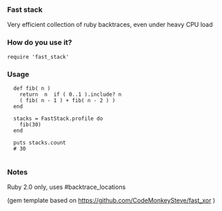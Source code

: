 ### Fast stack

Very efficient collection of ruby backtraces, even under heavy CPU load

### How do you use it?

    require 'fast_stack'

### Usage


```
  def fib( n )
    return  n  if ( 0..1 ).include? n
    ( fib( n - 1 ) + fib( n - 2 ) )
  end

  stacks = FastStack.profile do
    fib(30)
  end
  
  puts stacks.count
  # 30 
  
```

### Notes

Ruby 2.0 only, uses #backtrace_locations 

(gem template based on https://github.com/CodeMonkeySteve/fast_xor )
